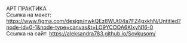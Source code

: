 АРТ ПРАКТИКА
<br>
Ссылка на макет: https://www.figma.com/design/nwkQEz8WUt04a7FZ4gxkhN/Untitled?node-id=0-1&node-type=canvas&t=LO9YCOOA6KlxyN16-0
<br>
Ссылка на сайт: https://aleksandra783.github.io/Sovkusom/
